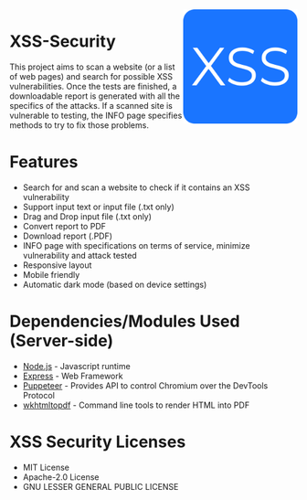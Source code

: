<img align="right" src="https://github.com/itsraval/XSS-Security/blob/main/public/images/favicon.png?" width="200" height="200">

# XSS-Security
This project aims to scan a website (or a list of web pages) and search for possible XSS vulnerabilities. Once the tests are finished, a downloadable report is generated with all the specifics of the attacks. If a scanned site is vulnerable to testing, the INFO page specifies methods to try to fix those problems.

# Features
* Search for and scan a website to check if it contains an XSS vulnerability
* Support input text or input file (.txt only)
* Drag and Drop input file (.txt only)
* Convert report to PDF
* Download report (.PDF)
* INFO page with specifications on terms of service, minimize vulnerability and attack tested 
* Responsive layout
* Mobile friendly
* Automatic dark mode (based on device settings)

# Dependencies/Modules Used (Server-side)
* [Node.js](https://nodejs.org/en/) - Javascript runtime
* [Express](https://expressjs.com/) - Web Framework
* [Puppeteer](https://www.npmjs.com/package/puppeteer) - Provides API to control Chromium over the DevTools Protocol
* [wkhtmltopdf](https://wkhtmltopdf.org/) - Command line tools to render HTML into PDF

# XSS Security Licenses 
* MIT License
* Apache-2.0 License
* GNU LESSER GENERAL PUBLIC LICENSE
